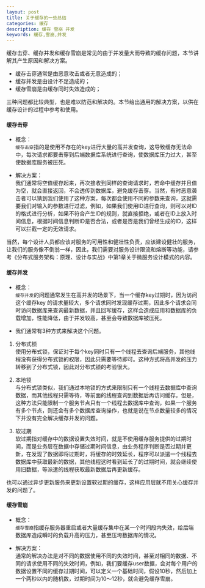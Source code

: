 ```yaml
---
layout: post
title: 关于缓存的一些总结
categories: 缓存
description: 缓存 雪崩 并发
keywords: 缓存,雪崩,并发
---
```


缓存击穿、缓存并发和缓存雪崩是常见的由于并发量大而导致的缓存问题，本节讲解其产生原因和解决方案。

- 缓存击穿通常是由恶意攻击或者无意造成的；
- 缓存并发是由设计不足造成的；
- 缓存雪崩是由缓存同时失效造成的；  

三种问题都比较典型，也是难以防范和解决的。本节给出通用的解决方案，以供在缓存设计的过程中参考和使用。

#### 缓存击穿
- 概念：  
`缓存击穿`指的是使用不存在的key进行大量的高并发查询，这导致缓存无法命中，每次请求都要击穿到后端数据库系统进行查询，使数据库压力过大，甚至使数据库服务被压死。


- 解决方案：   
我们通常将空值缓存起来，再次接收到同样的查询请求时，若命中缓存并且值为空，就会直接返回，不会透传到数据库，避免缓存击穿。当然，有时恶意袭击者可以猜到我们使用了这种方案，每次都会使用不同的参数来查询，这就需要我们对输入的参数进行过滤，例如，如果我们使用ID进行查询，则可以对ID的格式进行分析，如果不符合产生ID的规则，就直接拒绝，或者在ID上放入时间信息，根据时间信息判断ID是否合法，或者是否是我们曾经生成的ID，这样可以拦截一定的无效请求。


当然，每个设计人员都应该对服务的可用性和健壮性负责，应该建设健壮的服务，让我们的服务像不倒翁一样，因此，我们需要对服务设计限流和熔断等功能，请参考《分布式服务架构：原理、设计与实战》中第1章关于微服务设计模式的内容。

#### 缓存并发
- 概念：   
`缓存并发`的问题通常发生在高并发的场景下，当一个缓存key过期时，因为访问这个缓存key 的请求量较大，多个请求同时发现缓存过期，因此多个请求会同时访问数据库来查询最新数据，并且回写缓存，这样会造成应用和数据库的负载增加，性能降低，由于并发较高，甚至会导致数据库被压死。

- 我们通常有3种方式来解决这个问题。

1. 分布式锁   
使用分布式锁，保证对于每个key同时只有一个线程去查询后端服务，其他线程没有获得分布式锁的权限，因此只需要等待即可。这种方式将高并发的压力转移到了分布式锁，因此对分布式锁的考验很大。


2. 本地锁   
与分布式锁类似，我们通过本地锁的方式来限制只有一个线程去数据库中查询数据，而其他线程只需等待，等前面的线程查询到数据后再访问缓存。但是，这种方法只能限制一个服务节点只有一个线程去数据库中查询，如果一个服务有多个节点，则还会有多个数据库查询操作，也就是说在节点数量较多的情况下并没有完全解决缓存并发的问题。


3. 软过期   
软过期指对缓存中的数据设置失效时间，就是不使用缓存服务提供的过期时间，而是业务层在数据中存储过期时间信息，由业务程序判断是否过期并更新，在发现了数据即将过期时，将缓存的时效延长，程序可以派遣一个线程去数据库中获取最新的数据，其他线程这时看到延长了的过期时间，就会继续使用旧数据，等派遣的线程获取最新数据后再更新缓存。

也可以通过异步更新服务来更新设置软过期的缓存，这样应用层就不用关心缓存并发的问题了。


#### 缓存雪崩
- 概念：   
`缓存雪崩`指缓存服务器重启或者大量缓存集中在某一个时间段内失效，给后端数据库造成瞬时的负载升高的压力，甚至压垮数据库的情况。

- 解决方案：   
通常的解决办法是对不同的数据使用不同的失效时间，甚至对相同的数据、不同的请求使用不同的失效时间，例如，我们要缓存user数据，会对每个用户的数据设置不同的缓存过期时间，可以定义一个基础时间，假设10秒，然后加上一个两秒以内的随机数，过期时间为10～12秒，就会避免缓存雪崩。